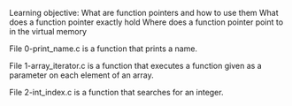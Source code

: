 Learning objective:
What are function pointers and how to use them
What does a function pointer exactly hold
Where does a function pointer point to in the virtual memory

File 0-print_name.c is a function that prints a name.

File 1-array_iterator.c is a function that executes a function given as a parameter on each element of an array.

File 2-int_index.c is a function that searches for an integer.
